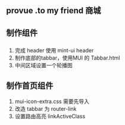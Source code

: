 ## provue .to my friend  商城

## 制作组件
### 
1. 完成 header 使用 mint-ui header
2. 制作底部的tabbar，使用MUI 的 Tabbar.html
3. 中间区域设置一个轮播图

## 制作首页组件
1. mui-icon-extra.css 需要先导入
2. 改造 tabbar 为 router-link
3. 设置路由高亮 linkActiveClass